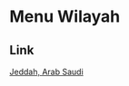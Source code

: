 # Menu Wilayah

## Link

[Jeddah, Arab Saudi](https://github.com/gigit-pemilu/pemilu-2024-99-luar-negeri/tree/main/pileg-dpr/hitung-suara/sub/99-luar-negeri/sub/53-jeddah-arab-saudi/sub/01-jeddah-arab-saudi)

